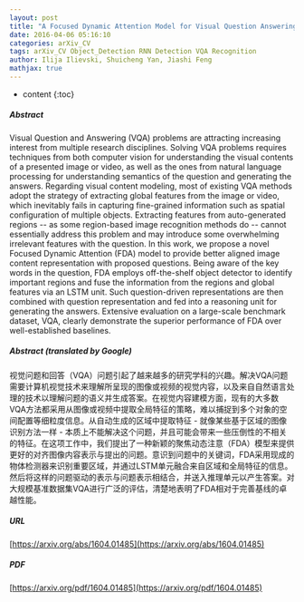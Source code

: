 ```yaml
---
layout: post
title: "A Focused Dynamic Attention Model for Visual Question Answering"
date: 2016-04-06 05:16:10
categories: arXiv_CV
tags: arXiv_CV Object_Detection RNN Detection VQA Recognition
author: Ilija Ilievski, Shuicheng Yan, Jiashi Feng
mathjax: true
---
```


* content
{:toc}

##### Abstract
Visual Question and Answering (VQA) problems are attracting increasing interest from multiple research disciplines. Solving VQA problems requires techniques from both computer vision for understanding the visual contents of a presented image or video, as well as the ones from natural language processing for understanding semantics of the question and generating the answers. Regarding visual content modeling, most of existing VQA methods adopt the strategy of extracting global features from the image or video, which inevitably fails in capturing fine-grained information such as spatial configuration of multiple objects. Extracting features from auto-generated regions -- as some region-based image recognition methods do -- cannot essentially address this problem and may introduce some overwhelming irrelevant features with the question. In this work, we propose a novel Focused Dynamic Attention (FDA) model to provide better aligned image content representation with proposed questions. Being aware of the key words in the question, FDA employs off-the-shelf object detector to identify important regions and fuse the information from the regions and global features via an LSTM unit. Such question-driven representations are then combined with question representation and fed into a reasoning unit for generating the answers. Extensive evaluation on a large-scale benchmark dataset, VQA, clearly demonstrate the superior performance of FDA over well-established baselines.

##### Abstract (translated by Google)
视觉问题和回答（VQA）问题引起了越来越多的研究学科的兴趣。解决VQA问题需要计算机视觉技术来理解所呈现的图像或视频的视觉内容，以及来自自然语言处理的技术以理解问题的语义并生成答案。在视觉内容建模方面，现有的大多数VQA方法都采用从图像或视频中提取全局特征的策略，难以捕捉到多个对象的空间配置等细粒度信息。从自动生成的区域中提取特征 - 就像某些基于区域的图像识别方法一样 - 本质上不能解决这个问题，并且可能会带来一些压倒性的不相关的特征。在这项工作中，我们提出了一种新颖的聚焦动态注意（FDA）模型来提供更好的对齐图像内容表示与提出的问题。意识到问题中的关键词，FDA采用现成的物体检测器来识别重要区域，并通过LSTM单元融合来自区域和全局特征的信息。然后将这样的问题驱动的表示与问题表示相结合，并送入推理单元以产生答案。对大规模基准数据集VQA进行广泛的评估，清楚地表明了FDA相对于完善基线的卓越性能。

##### URL
[https://arxiv.org/abs/1604.01485](https://arxiv.org/abs/1604.01485)

##### PDF
[https://arxiv.org/pdf/1604.01485](https://arxiv.org/pdf/1604.01485)

